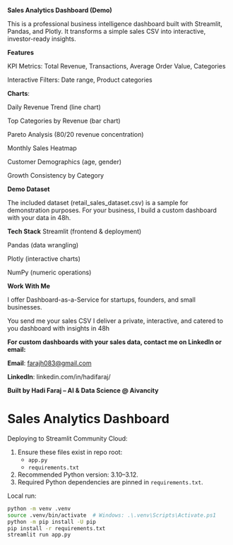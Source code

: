 **Sales Analytics Dashboard (Demo)**

This is a professional business intelligence dashboard built with Streamlit, Pandas, and Plotly.
It transforms a simple sales CSV into interactive, investor-ready insights.

**Features**

KPI Metrics: Total Revenue, Transactions, Average Order Value, Categories

Interactive Filters: Date range, Product categories

**Charts**:

Daily Revenue Trend (line chart)

Top Categories by Revenue (bar chart)

Pareto Analysis (80/20 revenue concentration)

Monthly Sales Heatmap

Customer Demographics (age, gender)

Growth Consistency by Category


**Demo Dataset**

The included dataset (retail_sales_dataset.csv) is a sample for demonstration purposes.
For your business, I build a custom dashboard with your data in 48h.

**Tech Stack**
Streamlit
 (frontend & deployment)

Pandas
 (data wrangling)

Plotly
 (interactive charts)

NumPy
 (numeric operations)


**Work With Me**

I offer Dashboard-as-a-Service for startups, founders, and small businesses.

You send me your sales CSV
I deliver a private, interactive, and catered to you dashboard with insights in 48h

**For custom dashboards with your sales data, contact me on LinkedIn or email:**

**Email**: farajh083@gmail.com

**LinkedIn**: linkedin.com/in/hadifaraj/

**Built by Hadi Faraj – AI & Data Science @ Aivancity**

# Sales Analytics Dashboard

Deploying to Streamlit Community Cloud:

1. Ensure these files exist in repo root:
   - `app.py`
   - `requirements.txt`
2. Recommended Python version: 3.10–3.12.
3. Required Python dependencies are pinned in `requirements.txt`.

Local run:

```bash
python -m venv .venv
source .venv/bin/activate  # Windows: .\.venv\Scripts\Activate.ps1
python -m pip install -U pip
pip install -r requirements.txt
streamlit run app.py
```
